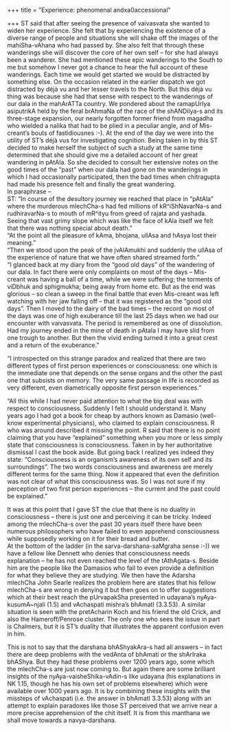 +++
title = "Experience: phenomenal andxa0accessional"

+++
ST said that after seeing the presence of vaivasvata she wanted to widen
her experience. She felt that by experiencing the existence of a diverse
range of people and situations she will shake off the images of the
mahiSha-vAhana who had passed by. She also felt that through these
wanderings she will discover the core of her own self – for she had
always been a wanderer. She had mentioned these epic wanderings to the
South to me but somehow I never got a chance to hear the full account of
these wanderings. Each time we would get started we would be distracted
by something else. On the occasion related in the earlier dispatch we
got distracted by déjà vu and her lesser travels to the North. But this
déjà vu thing was because she had that sense with respect to the
wanderings of our dala in the mahArATTa country. We pondered about the
ramapUrIya asiputrikA held by the feral brAhmaNa of the race of the
shANDilya-s and its three-stage expansion, our nearly forgotten former
friend from magadha who wielded a nalika that had to be plied in a
peculiar angle, and of Mis-creant’s bouts of fastidiousnes :-). At the
end of the day we were into the utility of ST’s déjà vus for
investigating cognition. Being taken in by this ST decided to make
herself the subject of such a study at the same time determined that she
should give me a detailed account of her great wandering in pAtAla. So
she decided to consult her extensive notes on the good times of the
“past” when our dala had gone on the wanderings in which I had
occasionally participated, then the bad times when chitragupta had made
his presence felt and finally the great wandering.  
In paraphrase –  
ST: “In course of the desultory journey we reached that place in
“pAtAla” where the murderous mlechCha-s had fed millions of
kR^iShNavarNa-s and rudhiravarNa-s to mouth of mR^ityu from greed of
rajata and yashada. Seeing that vast grimy slope which was like the face
of kAla itself we felt that there was nothing special about death.”  
“At the point all the pleasure of kAma, bhojana, ullAsa and hAsya lost
their meaning.”  
“Then we stood upon the peak of the jvAlAmukhi and suddenly the ullAsa
of the experience of nature that we have often shared streamed forth.”  
“I glanced back at my diary from the “good old days” of the wandering of
our dala. In fact there were only complaints on most of the days –
Mis-creant was having a ball of a time, while we were suffering; the
torments of viDbhuk and sphigmukha; being away from home etc. But as the
end was glorious – so clean a sweep in the final battle that even
Mis-creant was left watching with her jaw falling off – that it was
registered as the “good old days”. Then I moved to the dairy of the bad
times – the record on most of the days was one of high exuberance till
the last 25 days when we had our encounter with vaivasvata. The period
is remembered as one of dissolution. Had my journey ended in the mine of
death in pAtala I may have slid from one trough to another. But then the
vivid ending turned it into a great crest and a return of the
exuberance.”

“I introspected on this strange paradox and realized that there are two
different types of first person experiences or consciousness: one which
is the immediate one that depends on the sense organs and the other the
past one that subsists on memory. The very same passage in life is
recorded as very different, even diametrically opposite first person
experiences.”

“All this while I had never paid attention to what the big deal was with
respect to consciousness. Suddenly I felt I should understand it. Many
years ago I had got a book for cheap by authors known as Damasio
(well-know experimental physicians), who claimed to explain
consciousness. R who was around described it missing the point. R said
that there is no point claiming that you have “explained” something when
you more or less simply state that consciousness is consciousness. Taken
in by her authoritative dismissal I cast the book aside. But going back
I realized yes indeed they state: “Consciousness is an organism’s
awareness of its own self and its surroundings”. The two words
consciousness and awareness are merely different terms for the same
thing. Now it appeared that even the definition was not clear of what
this consciousness was. So I was not sure if my perception of two first
person experiences – the current and the past could be explained.”

It was at this point that I gave ST the clue that there is no duality in
consciousness – there is just one and perceiving it can be tricky.
Indeed among the mlechCha-s over the past 30 years itself there have
been numerous philosophers who have failed to even apprehend
consciousness while supposedly working on it for their bread and
butter.  
At the bottom of the ladder (in the sarva-darshana-saMgraha sense :-))
we have a fellow like Dennett who denies that consciousness needs
explanation – he has not even reached the level of the tAthAgata-s.
Beside him are the people like the Damasios who fail to even provide a
definition for what they believe they are studying. We then have the
Adarsha mlechCha John Searle realizes the problem here are states that
his fellow mlechCha-s are wrong in denying it but then goes on to offer
suggestions which at their best reach the pUrvapakSha presented in
udayana’s nyAya-kusumA\~njali (1.5) and vAchaspati mishra’s bhAmatI
(3.3.53). A similar situation is seen with the pretAcharin Koch and his
friend the old Crick, and also the Hameroff/Penrose cluster. The only
one who sees the issue in part is Chalmers, but it is ST’s duality that
illustrates the apparent confusion even in him.

This is not to say that the darshana bhAShyakAra-s had all answers – in
fact there are deep problems with the vedAnta of bhAmati or the
shArIraka bhAShya. But they had these problems over 1200 years ago, some
which the mlechCha-s are just now coming to. But again there are some
brilliant insights of the nyAya-vaisheShika-vAdin-s like udayana (his
explanations in NK 1.15, though he has his own set of problems
elsewhere) which were available over 1000 years ago. It is by combining
these insights with the missteps of vAchaspati (i.e. the answer in
bhAmatI 3.3.53) along with an attempt to explain paradoxes like those ST
perceived that we arrive near a more precise apprehension of the chit
itself. It is from this manthana we shall move towards a navya-darshana.
